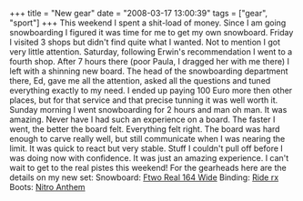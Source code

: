 +++
title = "New gear"
date = "2008-03-17 13:00:39"
tags = ["gear", "sport"]
+++
This weekend I spent a shit-load of money. Since I am going snowboarding I
figured it was time for me to get my own snowboard. Friday I visited 3 shops
but didn't find quite what I wanted. Not to mention I got very little
attention. Saturday, following Erwin's recommendation I went to a fourth shop.
After 7 hours there (poor Paula, I dragged her with me there) I left with a
shinning new board. The head of the snowboarding department there, Ed, gave me
all the attention, asked all the questions and tuned everything exactly to my
need. I ended up paying 100 Euro more then other places, but for that service
and that precise tunning it was well worth it. Sunday morning I went
snowboarding for 2 hours and man oh man. It was amazing. Never have I had such
an experience on a board. The faster I went, the better the board felt.
Everything felt right. The board was hard enough to carve really well, but
still communicate when I was nearing the limit. It was quick to react but very
stable. Stuff I couldn't pull off before I was doing now with confidence. It
was just an amazing experience. I can't wait to get to the real pistes this
weekend! For the gearheads here are the details on my new set: Snowboard:
[Ftwo Real 164 Wide](http://www.ftwo-international.com/) Binding: [Ride
rx](http://www.ridesnowboards.com/bindings/binding.asp?ProductID=29) Boots:
[Nitro Anthem](http://www.nitrousa.com/en/boots/anthem/blackwhite)

